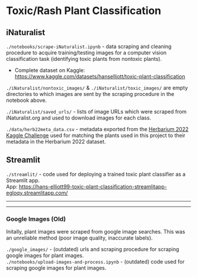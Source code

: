 # Toxic/Rash Plant Classification

## iNaturalist
`./notebooks/scrape-iNaturalist.ipynb` - 
data scraping and cleaning procedure to acquire training/testing images for a computer vision classification task (identifying toxic plants from nontoxic plants).  
- Complete dataset on Kaggle: https://www.kaggle.com/datasets/hanselliott/toxic-plant-classification  

`./iNaturalist/nontoxic_images/` & `./iNaturalist/toxic_images/` are empty directories to which images are sent by the scraping procedure in the notebook above.  

`./iNaturalist/saved_urls/` - lists of image URLs which were scraped from iNaturalist.org and used to download images for each class.  

`./data/herb22meta_data.csv` - metadata exported from the [Herbarium 2022 Kaggle Challenge](https://www.kaggle.com/c/herbarium-2022-fgvc9) used for matching the plants used in this project to their metadata in the Herbarium 2022 dataset.    

## Streamlit
`./streamlit/` - code used for deploying a trained toxic plant classifier as a Streamlit app.  
App: https://hans-elliott99-toxic-plant-classification-streamlitapp-egloqy.streamlitapp.com/

---
---
### Google Images (Old)
Initally, plant images were scraped from google image searches. This was an unreliable method (poor image quality, inaccurate labels).  

`./google_images/` - (outdated) urls and scraping procedure for scraping google images for plant images.  
`./notebooks/upload-images-and-process.ipynb` - (outdated) code used for scraping google images for plant images. 
